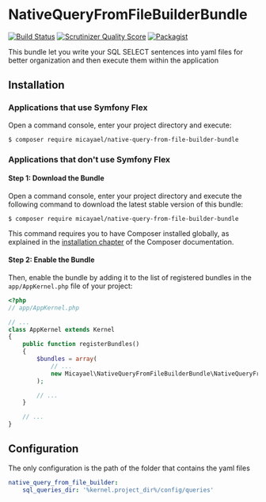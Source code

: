 NativeQueryFromFileBuilderBundle
================================

[![Build Status](https://api.travis-ci.org/micayael/native-query-from-file-builder-bundle.svg)](https://travis-ci.org/micayael/native-query-from-file-builder-bundle)
[![Scrutinizer Quality Score](https://scrutinizer-ci.com/g/micayael/native-query-from-file-builder-bundle/badges/quality-score.png)](https://scrutinizer-ci.com/g/micayael/native-query-from-file-builder-bundle/)
[![Packagist](https://img.shields.io/packagist/v/micayael/native-query-from-file-builder-bundle.svg)](https://packagist.org/packages/micayael/native-query-from-file-builder-bundle)

This bundle let you write your SQL SELECT sentences into yaml files 
for better organization and then execute them within the application

Installation
------------

### Applications that use Symfony Flex

Open a command console, enter your project directory and execute:

```console
$ composer require micayael/native-query-from-file-builder-bundle
```

### Applications that don't use Symfony Flex

#### Step 1: Download the Bundle

Open a command console, enter your project directory and execute the
following command to download the latest stable version of this bundle:

```console
$ composer require micayael/native-query-from-file-builder-bundle
```

This command requires you to have Composer installed globally, as explained
in the [installation chapter](https://getcomposer.org/doc/00-intro.md)
of the Composer documentation.

#### Step 2: Enable the Bundle

Then, enable the bundle by adding it to the list of registered bundles
in the `app/AppKernel.php` file of your project:

```php
<?php
// app/AppKernel.php

// ...
class AppKernel extends Kernel
{
    public function registerBundles()
    {
        $bundles = array(
            // ...
            new Micayael\NativeQueryFromFileBuilderBundle\NativeQueryFromFileBuilderBundle(),
        );

        // ...
    }

    // ...
}
```

Configuration
-------------

The only configuration is the path of the folder that contains the yaml files

```yaml
native_query_from_file_builder:
    sql_queries_dir: '%kernel.project_dir%/config/queries'
```